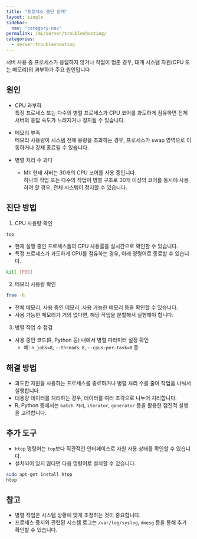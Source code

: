 ```yaml
---
title: "프로세스 중단 문제"
layout: single
sidebar:
  nav: "category-nav"
permalink: /mi/server/troubleshooting/
categories:
  - server-troubleshooting
---
```



서버 사용 중 프로세스가 응답하지 않거나 작업이 멈춘 경우, 대개 시스템 자원(CPU 또는 메모리)의 과부하가 주요 원인입니다

## 원인

- CPU 과부하  
  특정 프로세스 또는 다수의 병렬 프로세스가 CPU 코어를 과도하게 점유하면 전체 서버의 응답 속도가 느려지거나 정지될 수 있습니다.

- 메모리 부족  
  메모리 사용량이 시스템 전체 용량을 초과하는 경우, 프로세스가 swap 영역으로 이동하거나 강제 종료될 수 있습니다.

- 병렬 처리 수 과다  
  * MI: 현재 서버는 30개의 CPU 코어를 사용 중입니다.  
  하나의 작업 또는 다수의 작업이 병렬 구조로 30개 이상의 코어를 동시에 사용하려 할 경우, 전체 시스템이 정지할 수 있습니다.

## 진단 방법

1. CPU 사용량 확인

```bash
top
```

- 현재 실행 중인 프로세스들의 CPU 사용률을 실시간으로 확인할 수 있습니다.
- 특정 프로세스가 과도하게 CPU를 점유하는 경우, 아래 명령어로 종료할 수 있습니다.

```bash
kill [PID]
```

2. 메모리 사용량 확인

```bash
free -h
```

- 전체 메모리, 사용 중인 메모리, 사용 가능한 메모리 등을 확인할 수 있습니다.
- 사용 가능한 메모리가 거의 없다면, 해당 작업을 분할해서 실행해야 합니다.

3. 병렬 작업 수 점검
- 사용 중인 코드(R, Python 등) 내에서 병렬 파라미터 설정 확인
  - 예: `n_jobs=8`, `--threads 8`, `--cpus-per-task=8` 등

## 해결 방법

- 과도한 자원을 사용하는 프로세스를 종료하거나 병렬 처리 수를 줄여 작업을 나눠서 실행합니다.
- 대용량 데이터를 처리하는 경우, 데이터를 여러 조각으로 나누어 처리합니다.
- R, Python 등에서는 `batch 처리`, `iterator`, `generator` 등을 활용한 점진적 실행을 고려합니다.

## 추가 도구

- `htop` 명령어는 `top`보다 직관적인 인터페이스로 자원 사용 상태를 확인할 수 있습니다.
- 설치되어 있지 않다면 다음 명령어로 설치할 수 있습니다.

```bash
sudo apt-get install htop
htop
```

## 참고

- 병렬 작업은 시스템 상황에 맞게 조정하는 것이 중요합니다.
- 프로세스 중지와 관련된 시스템 로그는 `/var/log/syslog`, `dmesg` 등을 통해 추가 확인할 수 있습니다.

